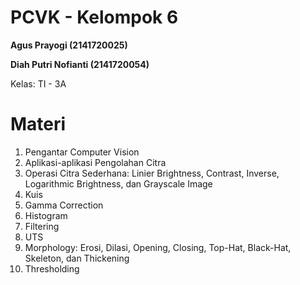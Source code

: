 # PCVK - Kelompok 6

**Agus Prayogi (2141720025)**

**Diah Putri Nofianti (2141720054)**

Kelas: TI - 3A

# Materi
1. Pengantar Computer Vision
2. Aplikasi-aplikasi Pengolahan Citra
3. Operasi Citra Sederhana: Linier Brightness, Contrast, Inverse, Logarithmic Brightness, dan Grayscale Image
4. Kuis
5. Gamma Correction
6. Histogram
7. Filtering
8. UTS
9. Morphology: Erosi, Dilasi, Opening, Closing, Top-Hat, Black-Hat, Skeleton, dan Thickening
10. Thresholding
